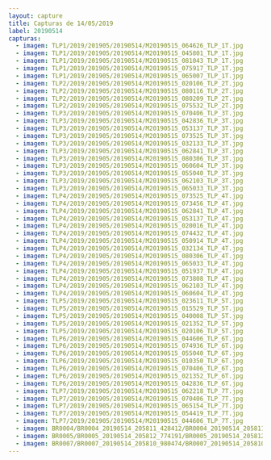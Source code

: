 ```yaml
---
layout: capture
title: Capturas de 14/05/2019
label: 20190514
capturas:
  - imagem: TLP1/2019/201905/20190514/M20190515_064626_TLP_1T.jpg
  - imagem: TLP1/2019/201905/20190514/M20190515_045801_TLP_1T.jpg
  - imagem: TLP1/2019/201905/20190514/M20190515_081043_TLP_1T.jpg
  - imagem: TLP1/2019/201905/20190514/M20190515_075917_TLP_1T.jpg
  - imagem: TLP1/2019/201905/20190514/M20190515_065007_TLP_1T.jpg
  - imagem: TLP2/2019/201905/20190514/M20190515_020106_TLP_2T.jpg
  - imagem: TLP2/2019/201905/20190514/M20190515_080116_TLP_2T.jpg
  - imagem: TLP2/2019/201905/20190514/M20190515_080209_TLP_2T.jpg
  - imagem: TLP2/2019/201905/20190514/M20190515_075532_TLP_2T.jpg
  - imagem: TLP3/2019/201905/20190514/M20190515_070406_TLP_3T.jpg
  - imagem: TLP3/2019/201905/20190514/M20190515_042836_TLP_3T.jpg
  - imagem: TLP3/2019/201905/20190514/M20190515_053137_TLP_3T.jpg
  - imagem: TLP3/2019/201905/20190514/M20190515_073525_TLP_3T.jpg
  - imagem: TLP3/2019/201905/20190514/M20190515_032133_TLP_3T.jpg
  - imagem: TLP3/2019/201905/20190514/M20190515_062841_TLP_3T.jpg
  - imagem: TLP3/2019/201905/20190514/M20190515_080306_TLP_3T.jpg
  - imagem: TLP3/2019/201905/20190514/M20190515_060604_TLP_3T.jpg
  - imagem: TLP3/2019/201905/20190514/M20190515_055040_TLP_3T.jpg
  - imagem: TLP3/2019/201905/20190514/M20190515_062103_TLP_3T.jpg
  - imagem: TLP3/2019/201905/20190514/M20190515_065033_TLP_3T.jpg
  - imagem: TLP4/2019/201905/20190514/M20190515_073525_TLP_4T.jpg
  - imagem: TLP4/2019/201905/20190514/M20190515_073456_TLP_4T.jpg
  - imagem: TLP4/2019/201905/20190514/M20190515_062841_TLP_4T.jpg
  - imagem: TLP4/2019/201905/20190514/M20190515_053137_TLP_4T.jpg
  - imagem: TLP4/2019/201905/20190514/M20190515_020016_TLP_4T.jpg
  - imagem: TLP4/2019/201905/20190514/M20190515_074432_TLP_4T.jpg
  - imagem: TLP4/2019/201905/20190514/M20190515_050914_TLP_4T.jpg
  - imagem: TLP4/2019/201905/20190514/M20190515_032134_TLP_4T.jpg
  - imagem: TLP4/2019/201905/20190514/M20190515_080306_TLP_4T.jpg
  - imagem: TLP4/2019/201905/20190514/M20190515_065033_TLP_4T.jpg
  - imagem: TLP4/2019/201905/20190514/M20190515_051937_TLP_4T.jpg
  - imagem: TLP4/2019/201905/20190514/M20190515_073808_TLP_4T.jpg
  - imagem: TLP4/2019/201905/20190514/M20190515_062103_TLP_4T.jpg
  - imagem: TLP4/2019/201905/20190514/M20190515_060604_TLP_4T.jpg
  - imagem: TLP5/2019/201905/20190514/M20190515_023611_TLP_5T.jpg
  - imagem: TLP5/2019/201905/20190514/M20190515_015529_TLP_5T.jpg
  - imagem: TLP5/2019/201905/20190514/M20190515_040008_TLP_5T.jpg
  - imagem: TLP5/2019/201905/20190514/M20190515_021352_TLP_5T.jpg
  - imagem: TLP5/2019/201905/20190514/M20190515_020106_TLP_5T.jpg
  - imagem: TLP6/2019/201905/20190514/M20190515_044606_TLP_6T.jpg
  - imagem: TLP6/2019/201905/20190514/M20190515_074936_TLP_6T.jpg
  - imagem: TLP6/2019/201905/20190514/M20190515_055040_TLP_6T.jpg
  - imagem: TLP6/2019/201905/20190514/M20190515_010350_TLP_6T.jpg
  - imagem: TLP6/2019/201905/20190514/M20190515_070406_TLP_6T.jpg
  - imagem: TLP6/2019/201905/20190514/M20190515_021352_TLP_6T.jpg
  - imagem: TLP6/2019/201905/20190514/M20190515_042836_TLP_6T.jpg
  - imagem: TLP7/2019/201905/20190514/M20190515_062218_TLP_7T.jpg
  - imagem: TLP7/2019/201905/20190514/M20190515_070406_TLP_7T.jpg
  - imagem: TLP7/2019/201905/20190514/M20190515_065154_TLP_7T.jpg
  - imagem: TLP7/2019/201905/20190514/M20190515_054419_TLP_7T.jpg
  - imagem: TLP7/2019/201905/20190514/M20190515_044606_TLP_7T.jpg
  - imagem: BR0004/BR0004_20190514_205811_428412/BR0004_20190514_205811_428412_stack_367_meteors.jpg
  - imagem: BR0005/BR0005_20190514_205812_774191/BR0005_20190514_205812_774191_stack_1_meteors.jpg
  - imagem: BR0007/BR0007_20190514_205810_980474/BR0007_20190514_205810_980474_stack_11_meteors.jpg
---
```

